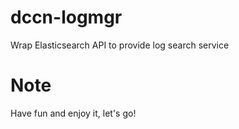 # dccn-logmgr

Wrap Elasticsearch API to provide log search service

# Note

Have fun and enjoy it, let's go!

